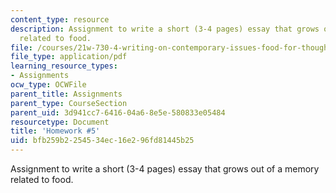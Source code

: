 ```yaml
---
content_type: resource
description: Assignment to write a short (3-4 pages) essay that grows out of a memory
  related to food.
file: /courses/21w-730-4-writing-on-contemporary-issues-food-for-thought-writing-and-reading-about-the-cultures-of-food-fall-2008/bfb259b2254534ec16e296fd81445b25_essay_1.pdf
file_type: application/pdf
learning_resource_types:
- Assignments
ocw_type: OCWFile
parent_title: Assignments
parent_type: CourseSection
parent_uid: 3d941cc7-6416-04a6-8e5e-580833e05484
resourcetype: Document
title: 'Homework #5'
uid: bfb259b2-2545-34ec-16e2-96fd81445b25
---
```

Assignment to write a short (3-4 pages) essay that grows out of a memory related to food.

